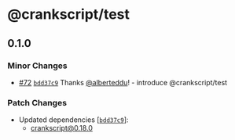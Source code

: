 # @crankscript/test

## 0.1.0

### Minor Changes

- [#72](https://github.com/crankscript/crankscript/pull/72) [`bdd37c9`](https://github.com/crankscript/crankscript/commit/bdd37c901aaff9b20bcabe6d1dabf43342f1b4bb) Thanks [@alberteddu](https://github.com/alberteddu)! - introduce @crankscript/test

### Patch Changes

- Updated dependencies [[`bdd37c9`](https://github.com/crankscript/crankscript/commit/bdd37c901aaff9b20bcabe6d1dabf43342f1b4bb)]:
  - crankscript@0.18.0

